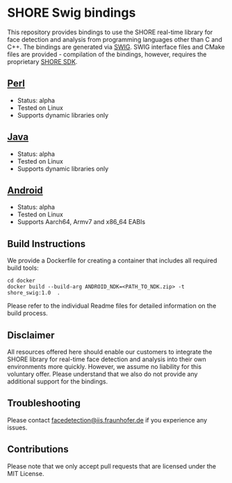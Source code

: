 # SHORE Swig bindings
This repository provides bindings to use the SHORE real-time library for face
detection and analysis from programming languages other than C and C++.
The bindings are generated via [SWIG](https://swig.org/). SWIG interface files
and CMake files are provided - compilation of the bindings, however, requires
the proprietary [SHORE SDK](https://iis.fraunhofer.de/shore).

## [Perl](perl/Readme.md)
* Status: alpha
* Tested on Linux
* Supports dynamic libraries only

## [Java](java/Readme.md)
* Status: alpha
* Tested on Linux
* Supports dynamic libraries only

## [Android](android/Readme.md)
* Status: alpha
* Tested on Linux
* Supports Aarch64, Armv7 and x86_64 EABIs 

## Build Instructions
We provide a Dockerfile for creating a container that includes all required
build tools:
```
cd docker
docker build --build-arg ANDROID_NDK=<PATH_TO_NDK.zip> -t shore_swig:1.0  .
```

Please refer to the individual Readme files for detailed information on the
build process.

## Disclaimer
All resources offered here should enable our customers to integrate the SHORE
library for real-time face detection and analysis into their own environments 
more quickly. However, we assume no liability for this voluntary offer. Please
understand that we also do not provide any additional support for the bindings.

## Troubleshooting

Please contact facedetection@iis.fraunhofer.de if you experience any issues.

## Contributions

Please note that we only accept pull requests that are licensed under the MIT
License.
